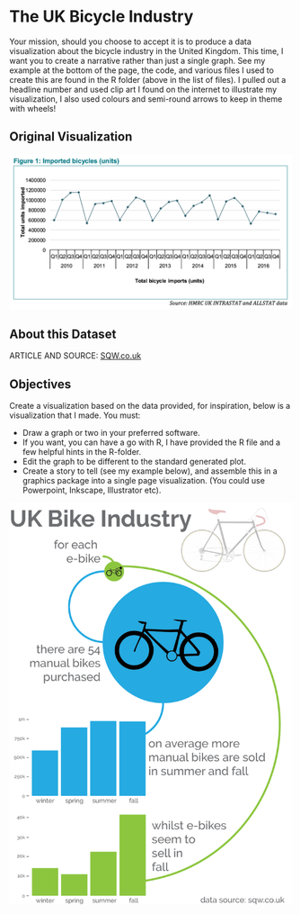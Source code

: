 # The UK Bicycle Industry

Your mission, should you choose to accept it is to produce a data visualization about the bicycle industry in the United Kingdom. This time, I want you to create a narrative rather than just a single graph. See my example at the bottom of the page, the code, and various files I used to create this are found in the R folder (above in the list of files). I pulled out a headline number and used clip art I found on the internet to illustrate my visualization, I also used colours and semi-round arrows to keep in theme with wheels!

## Original Visualization
![imported bicycles units](original.png)

## About this Dataset

ARTICLE AND SOURCE: [SQW.co.uk](http://www.sqw.co.uk/files/6914/9406/9034/SQW_Economic_value_of_the_bicycle_industry_and_cycling_March_2017_FINAL.pdf)

## Objectives
Create a visualization based on the data provided, for inspiration, below is a visualization that I made. 
You must:
* Draw a graph or two in your preferred software.
* If you want, you can have a go with R, I have provided the R file and a few helpful hints in the R-folder.
* Edit the graph to be different to the standard generated plot.
* Create a story to tell (see my example below), and assemble this in a graphics package into a single page visualization. (You could use Powerpoint, Inkscape, Illustrator etc).

![andy visualization](andy.png)

